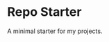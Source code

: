 <!-- [![NPM Version](https://badge.fury.io/js/{REPO_NAME}.svg)](https://badge.fury.io/js/{REPO_NAME})
[![CI](https://github.com/justinlettau/{REPO_NAME}/workflows/CI/badge.svg)](https://github.com/justinlettau/{REPO_NAME}/actions)
[![Dependency Status](https://david-dm.org/justinlettau/{REPO_NAME}.svg)](https://david-dm.org/justinlettau/{REPO_NAME})
[![Dev Dependency Status](https://david-dm.org/justinlettau/{REPO_NAME}/dev-status.svg)](https://david-dm.org/justinlettau/{REPO_NAME}?type=dev) -->

# Repo Starter

A minimal starter for my projects.
